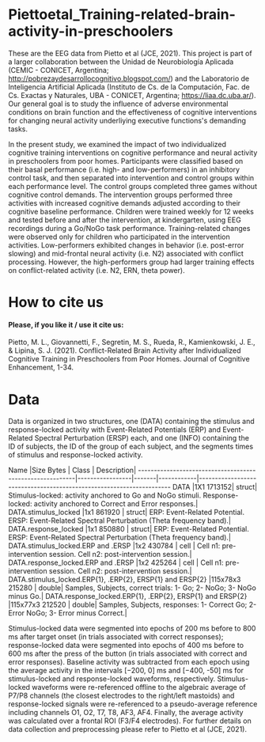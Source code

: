 # Piettoetal_Training-related-brain-activity-in-preschoolers
These are the EEG data from Pietto et al (JCE, 2021). This project is part of a larger collaboration between the Unidad de Neurobiología Aplicada (CEMIC - CONICET, Argentina; http://pobrezaydesarrollocognitivo.blogspot.com/) and the Laboratorio de Inteligencia Artificial Aplicada (Instituto de Cs. de la Computación, Fac. de Cs. Exactas y Naturales, UBA - CONICET, Argentina; https://liaa.dc.uba.ar/). Our general goal is to study the influence of adverse environmental conditions on brain function and the effectiveness of cognitive interventions for changing neural activity underliying executive functions's demanding tasks.

In the present study, we examined the impact of two individualized cognitive training interventions on cognitive performance and neural activity in preschoolers from poor homes. Participants were classified based on their basal performance (i.e. high- and low-performers) in an inhibitory control task, and then separated into intervention and control groups within each performance level. The control groups completed three games without cognitive control demands. The intervention groups performed three activities with increased cognitive demands adjusted according to their cognitive baseline performance. Children were trained weekly for 12 weeks and tested before and after the intervention, at kindergarten, using EEG recordings during a Go/NoGo task performance. Training-related changes were observed only for children who participated in the intervention activities. Low-performers exhibited changes in behavior (i.e. post-error slowing) and mid-frontal neural activity (i.e. N2) associated with conflict processing. However, the high-performers group had larger training effects on conflict-related activity (i.e. N2, ERN, theta power).

# How to cite us
#### Please, if you like it / use it cite us:
Pietto, M. L., Giovannetti, F., Segretin, M. S., Rueda, R., Kamienkowski, J. E., & Lipina, S. J. (2021). Conflict-Related Brain Activity after Individualized Cognitive Training in Preschoolers from Poor Homes. Journal of Cognitive Enhancement, 1-34.

# Data
Data is organized in two structures, one (DATA) containing the stimulus and response-locked activity with Event-Related Potentials (ERP) and Event-Related Spectral Perturbation (ERSP) each, and one (INFO) containing the ID of subjects, the ID of the group of each subject, and the segments times of stimulus and response-locked activity.

Name 	                                                    |Size 	    Bytes |	Class |	Description|
----------------------------------------------------------|-----------------|-------|------------|---------------------------------------------------------------------
DATA                                                      |1X1       1713152| struct|  Stimulus-locked: activity anchored to Go and NoGo stimuli. Response-locked: activity anchored to Correct and Error responses.|
DATA.stimulus_locked                                      |1x1       861920 | struct|  ERP: Event-Related Potential. ERSP: Event-Related Spectral Perturbation (Theta frequency band).|
DATA.response_locked                                      |1x1       850880 | struct|  ERP: Event-Related Potential. ERSP: Event-Related Spectral Perturbation (Theta frequency band).|
DATA.stimulus_locked.ERP and .ERSP                        |1x2       430784 | cell  |  Cell n1: pre-intervention session. Cell n2: post-intervention session.|
DATA.response_locked.ERP and .ERSP                        |1x2       425264 | cell  |  Cell n1: pre-intervention session. Cell n2: post-intervention session.|
DATA.stimulus_locked.ERP{1}, .ERP{2}, ERSP{1} and ERSP{2} |115x78x3  215280 | double|  Samples, Subjects, correct trials: 1- Go; 2- NoGo; 3- NoGo minus Go.|
DATA.response_locked.ERP{1}, .ERP{2}, ERSP{1} and ERSP{2} |115x77x3  212520 | double|  Samples, Subjects, responses: 1- Correct Go; 2- Error NoGo; 3- Error minus Correct.|

Stimulus-locked data were segmented into epochs of 200 ms before to 800 ms after target onset (in trials associated with correct responses); response-locked data were segmented into epochs of 400 ms before to 600 ms after the press of the button (in trials associated with correct and error responses). Baseline activity was subtracted from each epoch using the average activity in the intervals [−200, 0] ms and [−400, -50] ms for stimulus-locked and response-locked waveforms, respectively.  Stimulus-locked waveforms were re-referenced offline to the algebraic average of P7/P8 channels (the closest electrodes to the right/left mastoids) and response-locked signals were re-referenced to a pseudo-average reference including channels O1, O2, T7, T8, AF3, AF4. Finally, the average activity was calculated over a frontal ROI (F3/F4 electrodes). For further details on data collection and preprocessing please refer to Pietto et al (JCE, 2021).
